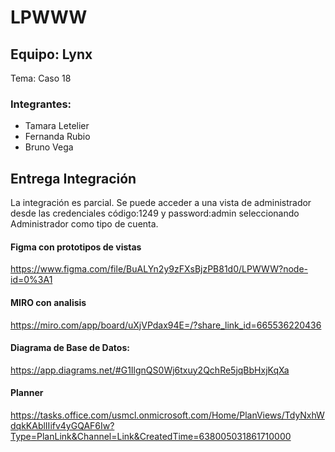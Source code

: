 # LPWWW

## Equipo: Lynx
Tema: Caso 18

### Integrantes:

* Tamara Letelier
* Fernanda Rubio
* Bruno Vega

## Entrega Integración

La integración es parcial. Se puede acceder a una vista de administrador desde las credenciales código:1249 y password:admin seleccionando Administrador como tipo de cuenta.

#### Figma con prototipos de vistas
https://www.figma.com/file/BuALYn2y9zFXsBjzPB81d0/LPWWW?node-id=0%3A1

#### MIRO con analisis
https://miro.com/app/board/uXjVPdax94E=/?share_link_id=665536220436

#### Diagrama de Base de Datos:
https://app.diagrams.net/#G1IlgnQS0Wj6txuy2QchRe5jqBbHxjKqXa 

#### Planner
https://tasks.office.com/usmcl.onmicrosoft.com/Home/PlanViews/TdyNxhWdqkKAblIIifv4yGQAF6Iw?Type=PlanLink&Channel=Link&CreatedTime=638005031861710000 

